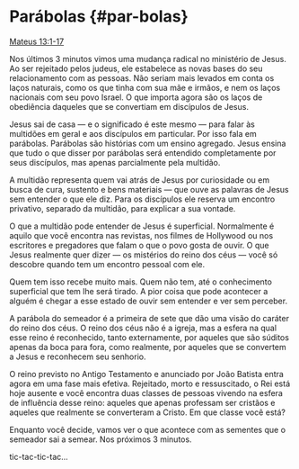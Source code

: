 # Parábolas {#par-bolas}

[Mateus 13:1-17](http://bibliaonline.com.br/acf/mt/13/1-17)

Nos últimos 3 minutos vimos uma mudança radical no ministério de Jesus. Ao ser rejeitado pelos judeus, ele estabelece as novas bases do seu relacionamento com as pessoas. Não seriam mais levados em conta os laços naturais, como os que tinha com sua mãe e irmãos, e nem os laços nacionais com seu povo Israel. O que importa agora são os laços de obediência daqueles que se convertiam em discípulos de Jesus.

Jesus sai de casa — e o significado é este mesmo — para falar às multidões em geral e aos discípulos em particular. Por isso fala em parábolas. Parábolas são histórias com um ensino agregado. Jesus ensina que tudo o que disser por parábolas será entendido completamente por seus discípulos, mas apenas parcialmente pela multidão.

A multidão representa quem vai atrás de Jesus por curiosidade ou em busca de cura, sustento e bens materiais — que ouve as palavras de Jesus sem entender o que ele diz. Para os discípulos ele reserva um encontro privativo, separado da multidão, para explicar a sua vontade.

O que a multidão pode entender de Jesus é superficial. Normalmente é aquilo que você encontra nas revistas, nos filmes de Hollywood ou nos escritores e pregadores que falam o que o povo gosta de ouvir. O que Jesus realmente quer dizer — os mistérios do reino dos céus — você só descobre quando tem um encontro pessoal com ele.

Quem tem isso recebe muito mais. Quem não tem, até o conhecimento superficial que tem lhe será tirado. A pior coisa que pode acontecer a alguém é chegar a esse estado de ouvir sem entender e ver sem perceber.

A parábola do semeador é a primeira de sete que dão uma visão do caráter do reino dos céus. O reino dos céus não é a igreja, mas a esfera na qual esse reino é reconhecido, tanto externamente, por aqueles que são súditos apenas da boca para fora, como realmente, por aqueles que se convertem a Jesus e reconhecem seu senhorio.

O reino previsto no Antigo Testamento e anunciado por João Batista entra agora em uma fase mais efetiva. Rejeitado, morto e ressuscitado, o Rei está hoje ausente e você encontra duas classes de pessoas vivendo na esfera de influência desse reino: aqueles que apenas professam ser cristãos e aqueles que realmente se converteram a Cristo. Em que classe você está?

Enquanto você decide, vamos ver o que acontece com as sementes que o semeador sai a semear. Nos próximos 3 minutos.

tic-tac-tic-tac...